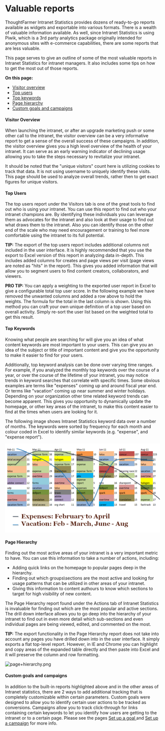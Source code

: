 # Valuable reports

ThoughtFarmer Intranet Statistics provides dozens of ready-to-go reports available as widgets and exportable into various formats. There is a wealth of valuable information available. As well, since Intranet Statistics is using Piwik, which is a 3rd party analytics package originally intended for anonymous sites with e-commerce capabilities, there are some reports that are less valuable.  
  
This page serves to give an outline of some of the most valuable reports in Intranet Statistics for intranet managers. It also includes some tips on how to get the most out of those reports.   
  
**On this page:**

* [Visitor overview](valuable-reports.md)
* [Top users](valuable-reports.md)
* [Top keywords](valuable-reports.md)
* [Page hierarchy](valuable-reports.md)
* [Custom goals and campaigns](valuable-reports.md)

#### Visitor Overview <a id="section1"></a>

When launching the intranet, or after an upgrade marketing push or some other call to the intranet, the visitor overview can be a very informative report to get a sense of the overall success of these campaigns. In addition, the visitor overview gives you a high level overview of the health of your intranet. It can serve as an early warning indicator of declining usage allowing you to take the steps necessary to revitalize your intranet.  
  
It should be noted that the "unique visitors" count here is utilizing cookies to track that data. It is not using username to uniquely identify these visits. This page should be used to analyze overall trends, rather then to get exact figures for unique visitors.  
 

#### Top Users <a id="section2"></a>

The top users report under the Visitors tab is one of the great tools to find out who is using your intranet. You can use this report to find out who your intranet champions are. By identifying these individuals you can leverage them as advocates for the intranet and also look at their usage to find out what draws them to the intranet. Also you can identify those on the other end of the scale who may need encouragement or training to feel more comfortable using the intranet to its full potential.   
  
**TIP:** The export of the top users report includes additional columns not included in the user interface. It is highly recommended that you use the export to Excel version of this report in analyzing data in-depth. This includes added columns for creates and page views per visit \(page views are noted as "hits" in the report\). This gives you added information that will allow you to segment users to find content creators, collaborators, and viewers.   
  
**PRO TIP:** You can apply a weighting to the exported user report in Excel to give a configurable total top user score. In the following example we have removed the unwanted columns and added a row above to hold the weights. The formula for the total in the last column is shown. Using this method you can craft your own unique definition of a top user based on overall activity. Simply re-sort the user list based on the weighted total to get this result.  
  
 

#### Top Keywords <a id="section3"></a>

Knowing what people are searching for will give you an idea of what content keywords are most important to your users. This can give you an idea of the subject or title of important content and give you the opportunity to make it easier to find for your users.   
  
Additionally, top keyword analysis can be done over varying time ranges. For example, if you analyzed the monthly top keywords over the course of a year, or over the course of the lifetime of your intranet, you may notice trends in keyword searches that correlate with specific times. Some obvious examples are terms like "expenses" coming up and around fiscal year end. Or terms like "vacation" coming up near summer and winter holidays. Depending on your organization other time related keyword trends can become apparent. This gives you opportunity to dynamically update the homepage, or other key areas of the intranet, to make this content easier to find at the times when users are looking for it.  
  
The following image shows Intranet Statistics keyword data over a number of months. The keywords were sorted by frequency for each month and colour coded in Excel to identify similar keywords \(e.g. "expense", and "expense report"\). 

![](../../.gitbook/assets/1%20%28129%29.png)

#### Page Hierarchy <a id="section4"></a>

Finding out the most active areas of your intranet is a very important metric to have. You can use this information to take a number of actions, including:

* Adding quick links on the homepage to popular pages deep in the hierarchy.
* Finding out which groups\sections are the most active and looking for usage patterns that can be utilized in other areas of your intranet.
* Giving this information to content authours to know which sections to target for high visibility of new content.

The Page Hierarchy report found under the Actions tab of Intranet Statistics is invaluable for finding out which are the most popular and active sections. The drill down interface allows you to go deep into the hierarchy of your intranet to find out in even more detail which sub-sections and even individual pages are being viewed, edited, and commented on the most.  
  
**TIP:** The export functionality in the Page Hierarchy report does not take into account any pages you have drilled down into in the user interface. It simply exports a flat top-level report. However, in IE and Chrome you can highlight and copy areas of the expanded table directly and then paste into Excel and it will preserve the column and row formatting.  
  
![page+hierarchy.png](https://community.thoughtfarmer.com/imagethumb/302892500000/16394/439x453/False/page+hierarchy.png)  


####  Custom goals and campaigns <a id="section5"></a>

In addition to the built-in reports highlighted above and in the other areas of Intranet statistics, there are 2 ways to add additional tracking that is completely customizable within certain parameters. Custom goals were designed to allow you to identify certain user actions to be tracked as conversions. Campaigns allow you to track click-through for links containing certain keywords to let you identify how users are getting to the intranet or to a certain page. Please see the pages [Set up a goal ](set-up-a-goal/)and [Set up a campaign](set-up-a-campaign.md) for more info.

